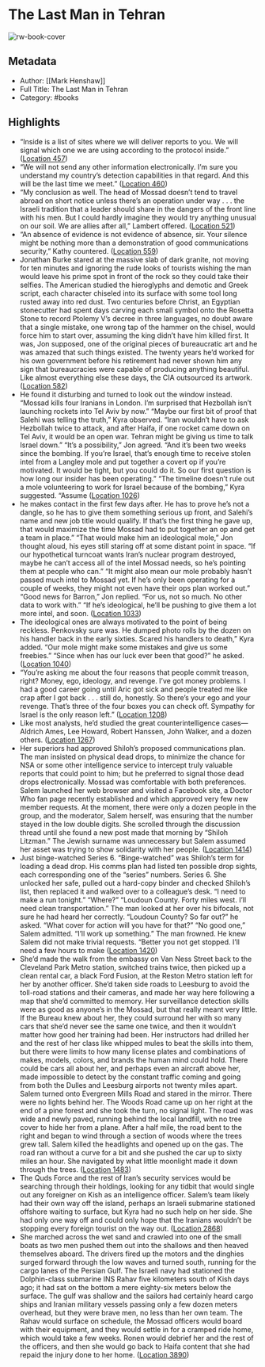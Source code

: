 # The Last Man in Tehran

![rw-book-cover](https://m.media-amazon.com/images/I/714JbTIqBLL._SY160.jpg)

## Metadata
- Author: [[Mark Henshaw]]
- Full Title: The Last Man in Tehran
- Category: #books

## Highlights
- “Inside is a list of sites where we will deliver reports to you. We will signal which one we are using according to the protocol inside.” ([Location 457](https://readwise.io/to_kindle?action=open&asin=B01MPZNG5Y&location=457))
- “We will not send any other information electronically. I’m sure you understand my country’s detection capabilities in that regard. And this will be the last time we meet.” ([Location 460](https://readwise.io/to_kindle?action=open&asin=B01MPZNG5Y&location=460))
- “My conclusion as well. The head of Mossad doesn’t tend to travel abroad on short notice unless there’s an operation under way . . . the Israeli tradition that a leader should share in the dangers of the front line with his men. But I could hardly imagine they would try anything unusual on our soil. We are allies after all,” Lambert offered. ([Location 521](https://readwise.io/to_kindle?action=open&asin=B01MPZNG5Y&location=521))
- “An absence of evidence is not evidence of absence, sir. Your silence might be nothing more than a demonstration of good communications security,” Kathy countered. ([Location 559](https://readwise.io/to_kindle?action=open&asin=B01MPZNG5Y&location=559))
- Jonathan Burke stared at the massive slab of dark granite, not moving for ten minutes and ignoring the rude looks of tourists wishing the man would leave his prime spot in front of the rock so they could take their selfies. The American studied the hieroglyphs and demotic and Greek script, each character chiseled into its surface with some tool long rusted away into red dust. Two centuries before Christ, an Egyptian stonecutter had spent days carving each small symbol onto the Rosetta Stone to record Ptolemy V’s decree in three languages, no doubt aware that a single mistake, one wrong tap of the hammer on the chisel, would force him to start over, assuming the king didn’t have him killed first. It was, Jon supposed, one of the original pieces of bureaucratic art and he was amazed that such things existed. The twenty years he’d worked for his own government before his retirement had never shown him any sign that bureaucracies were capable of producing anything beautiful. Like almost everything else these days, the CIA outsourced its artwork. ([Location 582](https://readwise.io/to_kindle?action=open&asin=B01MPZNG5Y&location=582))
- He found it disturbing and turned to look out the window instead. “Mossad kills four Iranians in London. I’m surprised that Hezbollah isn’t launching rockets into Tel Aviv by now.” “Maybe our first bit of proof that Salehi was telling the truth,” Kyra observed. “Iran wouldn’t have to ask Hezbollah twice to attack, and after Haifa, if one rocket came down on Tel Aviv, it would be an open war. Tehran might be giving us time to talk Israel down.” “It’s a possibility,” Jon agreed. “And it’s been two weeks since the bombing. If you’re Israel, that’s enough time to receive stolen intel from a Langley mole and put together a covert op if you’re motivated. It would be tight, but you could do it. So our first question is how long our insider has been operating.” “The timeline doesn’t rule out a mole volunteering to work for Israel because of the bombing,” Kyra suggested. “Assume ([Location 1026](https://readwise.io/to_kindle?action=open&asin=B01MPZNG5Y&location=1026))
- he makes contact in the first few days after. He has to prove he’s not a dangle, so he has to give them something serious up front, and Salehi’s name and new job title would qualify. If that’s the first thing he gave up, that would maximize the time Mossad had to put together an op and get a team in place.” “That would make him an ideological mole,” Jon thought aloud, his eyes still staring off at some distant point in space. “If our hypothetical turncoat wants Iran’s nuclear program destroyed, maybe he can’t access all of the intel Mossad needs, so he’s pointing them at people who can.” “It might also mean our mole probably hasn’t passed much intel to Mossad yet. If he’s only been operating for a couple of weeks, they might not even have their ops plan worked out.” “Good news for Barron,” Jon replied. “For us, not so much. No other data to work with.” “If he’s ideological, he’ll be pushing to give them a lot more intel, and soon. ([Location 1033](https://readwise.io/to_kindle?action=open&asin=B01MPZNG5Y&location=1033))
- The ideological ones are always motivated to the point of being reckless. Penkovsky sure was. He dumped photo rolls by the dozen on his handler back in the early sixties. Scared his handlers to death,” Kyra added. “Our mole might make some mistakes and give us some freebies.” “Since when has our luck ever been that good?” he asked. ([Location 1040](https://readwise.io/to_kindle?action=open&asin=B01MPZNG5Y&location=1040))
- “You’re asking me about the four reasons that people commit treason, right? Money, ego, ideology, and revenge. I’ve got money problems. I had a good career going until Aric got sick and people treated me like crap after I got back . . . still do, honestly. So there’s your ego and your revenge. That’s three of the four boxes you can check off. Sympathy for Israel is the only reason left.” ([Location 1208](https://readwise.io/to_kindle?action=open&asin=B01MPZNG5Y&location=1208))
- Like most analysts, he’d studied the great counterintelligence cases—Aldrich Ames, Lee Howard, Robert Hanssen, John Walker, and a dozen others. ([Location 1267](https://readwise.io/to_kindle?action=open&asin=B01MPZNG5Y&location=1267))
- Her superiors had approved Shiloh’s proposed communications plan. The man insisted on physical dead drops, to minimize the chance for NSA or some other intelligence service to intercept truly valuable reports that could point to him; but he preferred to signal those dead drops electronically. Mossad was comfortable with both preferences. Salem launched her web browser and visited a Facebook site, a Doctor Who fan page recently established and which approved very few new member requests. At the moment, there were only a dozen people in the group, and the moderator, Salem herself, was ensuring that the number stayed in the low double digits. She scrolled through the discussion thread until she found a new post made that morning by “Shiloh Litzman.” The Jewish surname was unnecessary but Salem assumed her asset was trying to show solidarity with her people. ([Location 1414](https://readwise.io/to_kindle?action=open&asin=B01MPZNG5Y&location=1414))
- Just binge-watched Series 6. “Binge-watched” was Shiloh’s term for loading a dead drop. His comms plan had listed ten possible drop sights, each corresponding one of the “series” numbers. Series 6. She unlocked her safe, pulled out a hard-copy binder and checked Shiloh’s list, then replaced it and walked over to a colleague’s desk. “I need to make a run tonight.” “Where?” “Loudoun County. Forty miles west. I’ll need clean transportation.” The man looked at her over his bifocals, not sure he had heard her correctly. “Loudoun County? So far out?” he asked. “What cover for action will you have for that?” “No good one,” Salem admitted. “I’ll work up something.” The man frowned. He knew Salem did not make trivial requests. “Better you not get stopped. I’ll need a few hours to make ([Location 1420](https://readwise.io/to_kindle?action=open&asin=B01MPZNG5Y&location=1420))
- She’d made the walk from the embassy on Van Ness Street back to the Cleveland Park Metro station, switched trains twice, then picked up a clean rental car, a black Ford Fusion, at the Reston Metro station left for her by another officer. She’d taken side roads to Leesburg to avoid the toll-road stations and their cameras, and made her way here following a map that she’d committed to memory. Her surveillance detection skills were as good as anyone’s in the Mossad, but that really meant very little. If the Bureau knew about her, they could surround her with so many cars that she’d never see the same one twice, and then it wouldn’t matter how good her training had been. Her instructors had drilled her and the rest of her class like whipped mules to beat the skills into them, but there were limits to how many license plates and combinations of makes, models, colors, and brands the human mind could hold. There could be cars all about her, and perhaps even an aircraft above her, made impossible to detect by the constant traffic coming and going from both the Dulles and Leesburg airports not twenty miles apart. Salem turned onto Evergreen Mills Road and stared in the mirror. There were no lights behind her. The Woods Road came up on her right at the end of a pine forest and she took the turn, no signal light. The road was wide and newly paved, running behind the local landfill, with no tree cover to hide her from a plane. After a half mile, the road bent to the right and began to wind through a section of woods where the trees grew tall. Salem killed the headlights and opened up on the gas. The road ran without a curve for a bit and she pushed the car up to sixty miles an hour. She navigated by what little moonlight made it down through the trees. ([Location 1483](https://readwise.io/to_kindle?action=open&asin=B01MPZNG5Y&location=1483))
- The Quds Force and the rest of Iran’s security services would be searching through their holdings, looking for any tidbit that would single out any foreigner on Kish as an intelligence officer. Salem’s team likely had their own way off the island, perhaps an Israeli submarine stationed offshore waiting to surface, but Kyra had no such help on her side. She had only one way off and could only hope that the Iranians wouldn’t be stopping every foreign tourist on the way out. ([Location 2868](https://readwise.io/to_kindle?action=open&asin=B01MPZNG5Y&location=2868))
- She marched across the wet sand and crawled into one of the small boats as two men pushed them out into the shallows and then heaved themselves aboard. The drivers fired up the motors and the dinghies surged forward through the low waves and turned south, running for the cargo lanes of the Persian Gulf. The Israeli navy had stationed the Dolphin-class submarine INS Rahav five kilometers south of Kish days ago; it had sat on the bottom a mere eighty-six meters below the surface. The gulf was shallow and the sailors had certainly heard cargo ships and Iranian military vessels passing only a few dozen meters overhead, but they were brave men, no less than her own team. The Rahav would surface on schedule, the Mossad officers would board with their equipment, and they would settle in for a cramped ride home, which would take a few weeks. Ronen would debrief her and the rest of the officers, and then she would go back to Haifa content that she had repaid the injury done to her home. ([Location 3890](https://readwise.io/to_kindle?action=open&asin=B01MPZNG5Y&location=3890))
